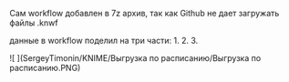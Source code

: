 Сам workflow добавлен в 7z архив, так как Github не дает загружать файлы .knwf

данные в workflow поделил на три части:
1. 
2.
3.

![ ](SergeyTimonin/KNIME/Выгрузка по расписанию/Выгрузка по расписанию.PNG)
